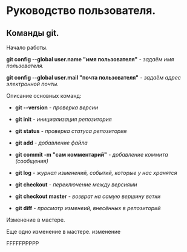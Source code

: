 # Руководство пользователя.
## Команды git.

Начало работы.

**git config --global user.name "имя пользователя"** - *задаём имя пользователя.*

**git config --global user.mail "почта пользователя"** - *задаём адрес электронной почты.*

Описание основных команд:

* __git --version__ - _проверка версии_

* __git init__ - _инициализация репозитория_

* __git status__ - _проверка статуса репозитория_

* __git add__ - _добавление файла_

* __git commit -m "сам комментарий"__ - _добавление коммита (сообщения)_

* __git log__ - _журнал изменений, событий, которые у нас хранятся_

* __git checkout__ - _переключение между версиями_

* __git checkout master__ - _возврат на самую вершину ветки_

* __git diff__ - _просмотр изменеий, внесённых в репозиторий_  


Изменение в мастере.

Еще одно изменение в мастере.
изменение

FFFFFРРРРР